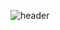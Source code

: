 ![header](https://capsule-render.vercel.app/api?type=waving&color=auto&height=200&section=header&text=Seonggwon%20Github!&fontSize=90)


